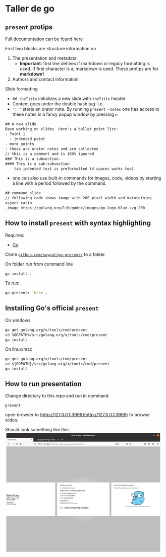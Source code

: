 # Taller de go

## `present` protips
[Full documentation can be found here](https://godoc.org/golang.org/x/tools/present)

First two blocks are structure information on

1. The presentation and metadata
    - **Important**: first line defines if markdown or legacy formatting is used. If first character is `#`, markdown is used. These protips are for **markdown!**
2. Authors and contact information

Slide formatting
* `## theTitle` initializes a new slide with `theTitle` header
* Content goes under the double hash tag. i.e.
* `": "` starts an orator note. By running `present -notes` one has access to these notes in a fancy popup window by pressing `n`
```
## A new slide
Been working on slides. Here's a bullet point list:
- Point 1
  - indented point
- more points
: these are orator notes and are collected
// this is a comment and is 100% ignored
### This is a subsection.
#### This is a sub-subsection
    tab indented text is preformatted (4 spaces works too)
```
* one can also use built-in commands for images, code, videos by starting a line with a period followed by the command.

```
## command slide
// following code shows image with 200 pixel width and maintaining aspect ratio.
.image https://golang.org/lib/godoc/images/go-logo-blue.svg 200 _
```

## How to install `present` with syntax highlighting
Requires:
* [Go](https://golang.org)

Clone [`github.com/soypat/go-presentx`](https://github.com/soypat/go-presentx) to a folder.

On folder run from command line 

```console
go install .
```

To run: 

```bash
go-presentx -base .
```

## Installing Go's official `present`

On windows
```
go get golang.org/x/tools/cmd/present
cd %GOPATH%/src/golang.org/x/tools/cmd/present
go install
```

On linux/mac
```
go get golang.org/x/tools/cmd/present
cd ${GOPATH}/src/golang.org/x/tools/cmd/present
go install
```
## How to run presentation
Change directory to this repo and run in command:
```
present
```

open browser to [http://127.0.0.1:3999](http://127.0.0.1:3999) to browse slides. 

Should look something like this:
![Picture of present slideshow](_assets/present_screenshot.png)